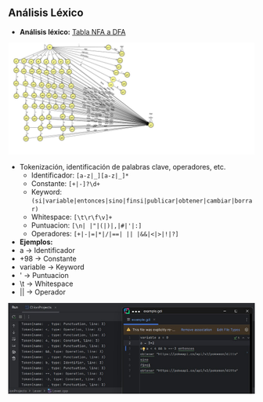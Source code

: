 ## Análisis Léxico
- **Análisis léxico:**
  [Tabla NFA a DFA](https://docs.google.com/spreadsheets/d/1d-Ae-Xse4y_mCXiTdAH2pxOPNWBGBultBXIrC_2EEV8/edit?usp=sharing)

![Automata](/resources/analizador_Lexico.jpg)
- Tokenización, identificación de palabras clave, operadores, etc.
    - Identificador: ```[a-z|_][a-z|_]*```
    - Constante: ```[+|-]?\d+```
    - Keyword: ```(si|variable|entonces|sino|finsi|publicar|obtener|cambiar|borrar)```
    - Whitespace: ```[\t\r\f\v]+```
    - Puntuacion: ```[\n| |"|(|)|,|#|'|:]```
    - Operadores: ```[+|-|=|*|/|==| || |&&|<|>|!|?]```
- **Ejemplos:**
- a -> Identificador
- +98 -> Constante
- variable -> Keyword
- ' -> Puntuacion
- \t -> Whitespace
- || -> Operador

![Ejemplo de éxito](/resources/lexerCorrect.jpg)